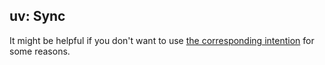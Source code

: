 ## uv: Sync

It might be helpful if you don't want to use
[the corresponding intention][1] for some reasons.


  [1]: intentions.md#run-uv-sync
